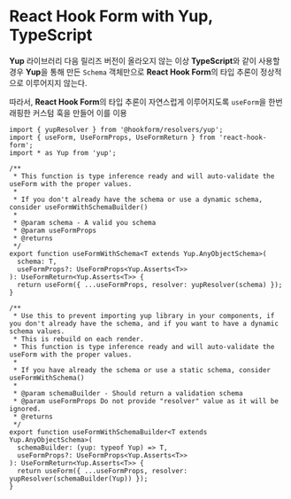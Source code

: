 # React Hook Form with Yup, TypeScript

**Yup** 라이브러리 다음 릴리즈 버전이 올라오지 않는 이상 **TypeScript**와 같이 사용할 경우 **Yup**을 통해 만든 `Schema` 객체만으로 **React Hook Form**의 타입 추론이 정상적으로 이루어지지 않는다.

따라서, **React Hook Form**의 타입 추론이 자연스럽게 이루어지도록 `useForm`을 한번 래핑한 커스텀 훅을 만들어 이를 이용

```tsx
import { yupResolver } from '@hookform/resolvers/yup';
import { useForm, UseFormProps, UseFormReturn } from 'react-hook-form';
import * as Yup from 'yup';

/**
 * This function is type inference ready and will auto-validate the useForm with the proper values.
 *
 * If you don't already have the schema or use a dynamic schema, consider useFormWithSchemaBuilder()
 *
 * @param schema - A valid you schema
 * @param useFormProps
 * @returns
 */
export function useFormWithSchema<T extends Yup.AnyObjectSchema>(
  schema: T,
  useFormProps?: UseFormProps<Yup.Asserts<T>>
): UseFormReturn<Yup.Asserts<T>> {
  return useForm({ ...useFormProps, resolver: yupResolver(schema) });
}

/**
 * Use this to prevent importing yup library in your components, if you don't already have the schema, and if you want to have a dynamic schema values.
 * This is rebuild on each render.
 * This function is type inference ready and will auto-validate the useForm with the proper values.
 *
 * If you have already the schema or use a static schema, consider useFormWithSchema()
 *
 * @param schemaBuilder - Should return a validation schema
 * @param useFormProps Do not provide "resolver" value as it will be ignored.
 * @returns
 */
export function useFormWithSchemaBuilder<T extends Yup.AnyObjectSchema>(
  schemaBuilder: (yup: typeof Yup) => T,
  useFormProps?: UseFormProps<Yup.Asserts<T>>
): UseFormReturn<Yup.Asserts<T>> {
  return useForm({ ...useFormProps, resolver: yupResolver(schemaBuilder(Yup)) });
}
```

